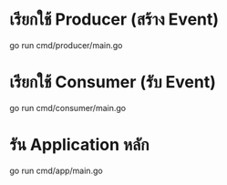 

# เรียกใช้ Producer (สร้าง Event)
go run cmd/producer/main.go  

# เรียกใช้ Consumer (รับ Event)
go run cmd/consumer/main.go  

# รัน Application หลัก
go run cmd/app/main.go
